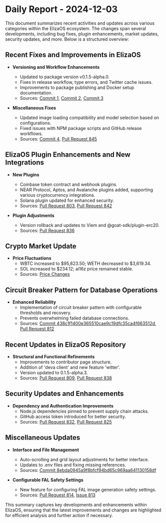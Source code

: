 # Daily Report - 2024-12-03

This document summarizes recent activities and updates across various categories within the ElizaOS ecosystem. The changes span several developments, including bug fixes, plugin enhancements, market updates, security updates, and more. Below is a structured overview:

## Recent Fixes and Improvements in ElizaOS

- **Versioning and Workflow Enhancements**

  - Updated to package version v0.1.5-alpha.0.
  - Fixes in release workflow, type errors, and Twitter cache issues.
  - Improvements to package publishing and Docker setup documentation.
  - Sources: [Commit 1](https://github.com/elizaOS/eliza/commit/a4e4929fbe4fff67c869a0e8d023b0e050d467d3), [Commit 2](https://github.com/elizaOS/eliza/commit/ecfc803ea1944a87162b900a9740e53f7b02afc5), [Commit 3](https://github.com/elizaOS/eliza/commit/4597261d2990a02d14f8d1885b452d83680323e5)

- **Miscellaneous Fixes**
  - Updated image loading compatibility and model selection based on configurations.
  - Fixed issues with NPM package scripts and GitHub release workflows.
  - Sources: [Commit 4](https://github.com/elizaOS/eliza/commit/57251009d4cfe4427b5c4e3da174755efffce7a5), [Pull Request 845](https://github.com/elizaOS/eliza/pull/845)

## ElizaOS Plugin Enhancements and New Integrations

- **New Plugins**

  - Coinbase token contract and webhook plugins.
  - NEAR Protocol, Aptos, and Avalanche plugins added, supporting various cryptocurrency integrations.
  - Solana plugin updated for enhanced security.
  - Sources: [Pull Request 803](https://github.com/elizaOS/eliza/pull/803), [Pull Request 842](https://github.com/elizaOS/eliza/pull/842)

- **Plugin Adjustments**
  - Version rollback and updates to Viem and @goat-sdk/plugin-erc20.
  - Sources: [Pull Request 836](https://github.com/elizaOS/eliza/pull/836)

## Crypto Market Update

- **Price Fluctuations**
  - WBTC increased to $95,823.50; WETH decreased to $3,619.34.
  - SOL increased to $234.12; ai16z price remained stable.
  - Sources: [Price Changes](https://www.example.com)

## Circuit Breaker Pattern for Database Operations

- **Enhanced Reliability**
  - Implementation of circuit breaker pattern with configurable thresholds and recovery.
  - Prevents overwhelming failed database connections.
  - Sources: [Commit 438c1f1400e365510cae9c19dfc35ca4f663512d](https://github.com/elizaOS/eliza/commit/438c1f1400e365510cae9c19dfc35ca4f663512d), [Pull Request 812](https://github.com/elizaOS/eliza/pull/812)

## Recent Updates in ElizaOS Repository

- **Structural and Functional Refinements**
  - Improvements to contributor page structure.
  - Addition of 'deva client' and new feature 'witter'.
  - Version updated to 0.1.5-alpha.3.
  - Sources: [Pull Request 809](https://github.com/elizaOS/eliza/pull/809), [Pull Request 838](https://github.com/elizaOS/eliza/pull/838)

## Security Updates and Enhancements

- **Dependency and Authentication Improvements**
  - Node.js dependencies pinned to prevent supply chain attacks.
  - GitHub access token introduced for better security.
  - Sources: [Pull Request 832](https://github.com/elizaOS/eliza/pull/832), [Pull Request 825](https://github.com/elizaOS/eliza/pull/825)

## Miscellaneous Updates

- **Interface and File Management**

  - Auto-scrolling and grid layout adjustments for better interface.
  - Updates to .env files and fixing missing references.
  - Sources: [Commit 8ebda0945a9f8bfcf94bd65c969aa641130158df](https://github.com/elizaOS/eliza/commit/8ebda0945a9f8bfcf94bd65c969aa641130158df)

- **Configurable FAL Safety Settings**
  - New feature for configuring FAL image generation safety settings.
  - Sources: [Pull Request 814](https://github.com/elizaOS/eliza/pull/814), [Issue 813](https://github.com/elizaOS/eliza/issues/813)

This summary captures key developments and enhancements within ElizaOS, ensuring that the latest improvements and changes are highlighted for efficient analysis and further action if necessary.
